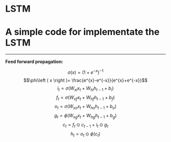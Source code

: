 # LSTM
# A simple code for implementate the LSTM

---
**Feed forward propagation:**
<script type="text/javascript" src="http://cdn.mathjax.org/mathjax/latest/MathJax.js?config=default"></script>
$$\sigma \left ( x \right )= \left ( 1+e^{-x} \right )^{-1}$$
$$\phi\left ( x \right )= \frac{e^{x}-e^{-x}}{e^{x}+e^{-x}}$$
$$i_{t}= \sigma \left (W_{xi}x_{t}+W_{hi}h_{t-1}+b_{i}\right )$$
$$f_{t}= \sigma \left (W_{xf}x_{t}+W_{hf}h_{t-1}+b_{f}\right )$$
$$o_{t}= \sigma \left (W_{xo}x_{t}+W_{ho}h_{t-1}+b_{o}\right )$$
$$g_{t}= \phi \left (W_{xg}x_{t}+W_{hg}h_{t-1}+b_{g}\right )$$
$$c_{t} = f_{t} \odot c_{t-1}+i_{t} \odot g_{t}$$
$$h_{t} = o_{t} \odot \phi\left (c_{t}\right )$$
